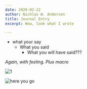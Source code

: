 ```yaml
---
date: 2020-02-22
author: Nichlas W. Andersen
title: Journal Entry
excerpt: Wow, look what I wrote

---
```

* what your say
  * What you said
    * What you will have said???

_Again, with feeling. Plus macro_

![1](https://pbs.twimg.com/media/EMpEyNjUEAEvgnX?format=jpg&name=small "1")

![here you go](https://pbs.twimg.com/media/EMpEyNjUEAEvgnX?format=jpg&name=small "my image")